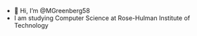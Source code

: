 - 👋 Hi, I’m @MGreenberg58
- I am studying Computer Science at Rose-Hulman Institute of Technology

<!---
MGreenberg58/MGreenberg58 is a ✨ special ✨ repository because its `README.md` (this file) appears on your GitHub profile.
You can click the Preview link to take a look at your changes.
--->
